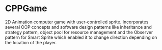 # CPPGame
2D Animation computer game with user-controlled sprite. Incorporates several OOP concepts and software design patterns like inheritance and strategy pattern, object pool for resource management and the Observer pattern for Smart Sprite which enabled it to change direction depending on the location of the player.
